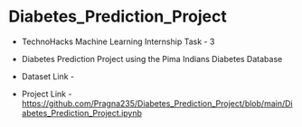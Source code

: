# Diabetes_Prediction_Project

* TechnoHacks Machine Learning Internship Task - 3
* Diabetes Prediction Project using the Pima Indians Diabetes Database

* Dataset Link - 
* Project Link - https://github.com/Pragna235/Diabetes_Prediction_Project/blob/main/Diabetes_Prediction_Project.ipynb
